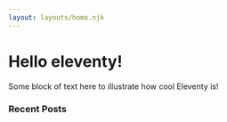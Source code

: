 ```yaml
---
layout: layouts/home.njk
---
```


# Hello eleventy!
Some block of text here to illustrate how cool Eleventy is! 

### Recent Posts